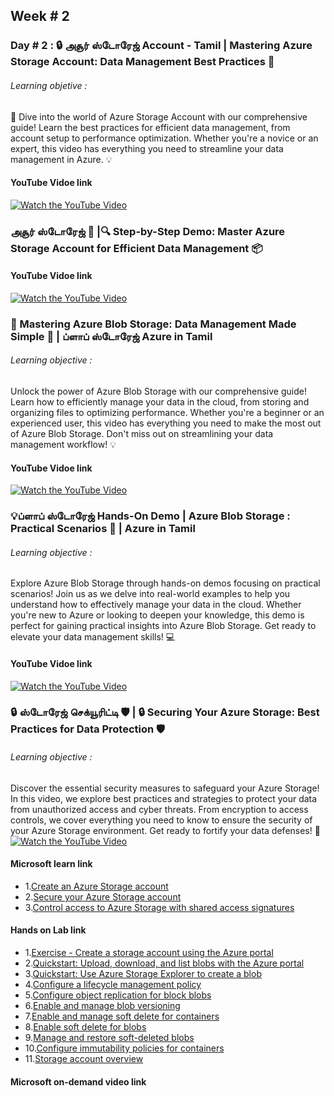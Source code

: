 ## Week # 2
### Day # 2 : 🔒 அசூர் ஸ்டோரேஜ் Account - Tamil | Mastering Azure Storage Account: Data Management Best Practices 📂
###### Learning objetive : 
🚀 Dive into the world of Azure Storage Account with our comprehensive guide! Learn the best practices for efficient data management, from account setup to performance optimization. Whether you're a novice or an expert, this video has everything you need to streamline your data management in Azure. 💡
#### YouTube Vidoe link 
[![Watch the YouTube Video](https://img.youtube.com/vi/QIT6JSrwgUw/0.jpg)](https://www.youtube.com/watch?v=QIT6JSrwgUw)


### அசூர் ஸ்டோரேஜ் 📂 |🔍 Step-by-Step Demo: Master Azure Storage Account for Efficient Data Management 📦
#### YouTube Vidoe link
[![Watch the YouTube Video](https://img.youtube.com/vi/jchwoAIWUZw/0.jpg)](https://www.youtube.com/watch?v=jchwoAIWUZw)


### 🚀 Mastering Azure Blob Storage: Data Management Made Simple 📂 | ப்ளாப் ஸ்டோரேஜ் Azure in Tamil
###### Learning objective :
Unlock the power of Azure Blob Storage with our comprehensive guide! Learn how to efficiently manage your data in the cloud, from storing and organizing files to optimizing performance. Whether you're a beginner or an experienced user, this video has everything you need to make the most out of Azure Blob Storage. Don't miss out on streamlining your data management workflow! 💡

#### YouTube Vidoe link
[![Watch the YouTube Video](https://img.youtube.com/vi/HuytbSvZids/0.jpg)](https://www.youtube.com/watch?v=HuytbSvZids)


### 💡ப்ளாப் ஸ்டோரேஜ் Hands-On Demo | Azure Blob Storage : Practical Scenarios 📂 | Azure in Tamil
###### Learning objective :
Explore Azure Blob Storage through hands-on demos focusing on practical scenarios! Join us as we delve into real-world examples to help you understand how to effectively manage your data in the cloud. Whether you're new to Azure or looking to deepen your knowledge, this demo is perfect for gaining practical insights into Azure Blob Storage. Get ready to elevate your data management skills! 💻
#### YouTube Vidoe link
[![Watch the YouTube Video](https://img.youtube.com/vi/t96XAix0mdI/0.jpg)](https://www.youtube.com/watch?v=t96XAix0mdI)


### 🔒 ஸ்டோரேஜ் செக்யூரிட்டி 🛡️ | 🔒 Securing Your Azure Storage: Best Practices for Data Protection 🛡️

###### Learning objective :
Discover the essential security measures to safeguard your Azure Storage! In this video, we explore best practices and strategies to protect your data from unauthorized access and cyber threats. From encryption to access controls, we cover everything you need to know to ensure the security of your Azure Storage environment. Get ready to fortify your data defenses! 💪
[![Watch the YouTube Video](https://img.youtube.com/vi/W1ycaiWSlbk/0.jpg)](https://www.youtube.com/watch?v=W1ycaiWSlbk)


#### Microsoft learn link
- 1.[Create an Azure Storage account](https://learn.microsoft.com/en-us/training/modules/create-azure-storage-account/)
- 2.[Secure your Azure Storage account](https://learn.microsoft.com/en-gb/training/modules/secure-azure-storage-account/)
- 3.[Control access to Azure Storage with shared access signatures](https://learn.microsoft.com/en-gb/training/modules/control-access-to-azure-storage-with-sas/)

#### Hands on Lab link
- 1.[Exercise - Create a storage account using the Azure portal](https://learn.microsoft.com/en-gb/training/modules/create-azure-storage-account/5-exercise-create-a-storage-account)
- 2.[Quickstart: Upload, download, and list blobs with the Azure portal](https://learn.microsoft.com/en-us/azure/storage/blobs/storage-quickstart-blobs-portal)
- 3.[Quickstart: Use Azure Storage Explorer to create a blob](https://learn.microsoft.com/en-us/azure/storage/blobs/quickstart-storage-explorer)
- 4.[Configure a lifecycle management policy](https://learn.microsoft.com/en-us/azure/storage/blobs/lifecycle-management-policy-configure?tabs=azure-portal)
- 5.[Configure object replication for block blobs](https://learn.microsoft.com/en-gb/azure/storage/blobs/object-replication-configure?tabs=portal)
- 6.[Enable and manage blob versioning](https://learn.microsoft.com/en-us/azure/storage/blobs/versioning-enable?tabs=portal)
- 7.[Enable and manage soft delete for containers](https://learn.microsoft.com/en-gb/azure/storage/blobs/soft-delete-container-enable?tabs=azure-portal)
- 8.[Enable soft delete for blobs](https://learn.microsoft.com/en-gb/azure/storage/blobs/soft-delete-blob-enable?tabs=azure-portal)
- 9.[Manage and restore soft-deleted blobs](https://learn.microsoft.com/en-gb/azure/storage/blobs/soft-delete-blob-manage)
- 10.[Configure immutability policies for containers](https://learn.microsoft.com/en-us/azure/storage/blobs/immutable-policy-configure-container-scope?tabs=azure-portal)
- 11.[Storage account overview](https://learn.microsoft.com/en-us/azure/storage/common/storage-account-overview?toc=%2Fazure%2Fstorage%2Fblobs%2Ftoc.json&bc=%2Fazure%2Fstorage%2Fblobs%2Fbreadcrumb%2Ftoc.json)

#### Microsoft on-demand video link 
